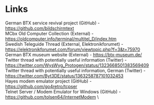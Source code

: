 
# Links


German BTX service revival project (GitHub) - https://github.com/bildschirmtext \
MCbx Old Computer Collection (External) - https://oldcomputer.info/terminal/multitel_D/index.htm \
Swedish Teleguide Thread (External, Elektronikforumet) - https://elektronikforumet.com/forum/viewtopic.php?f=3&t=75970 \
German BTX museum website (External) - https://btx-museum.de/ \
Twitter thread with potentially useful information (Twitter) - https://twitter.com/WysWyg_Protogen/status/1323668501383569409 \
Twitter thread with potentially useful information, German (Twitter) - https://twitter.com/Byt3DE/status/1363258787101032453 \
Hayes modem emulator project (GitHub) - https://github.com/go4retro/tcpser \
Telnet Server / Modem Emulator for Windows (GitHub) - https://github.com/tolsen64/InternetModem \

